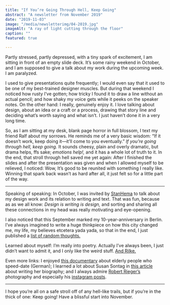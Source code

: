```yaml
---
title: "If You’re Going Through Hell, Keep Going"
abstract: "A newsletter from November 2019"
date: "2019-11-03"
image: "/media/newsletterimg/04-2019.jpg"
imageAlt: "A ray of light cutting through the floor"
caption: ""
featured: true

---
```


Partly stressed, partly depressed, with a tiny spark of excitement, I am sitting in front of an empty slide deck. It’s some rainy weekend in October, and I am supposed to give a talk about my work during the upcoming week. I am paralyzed.

I used to give presentations quite frequently; I would even say that it used to be one of my best-trained designer muscles. But during that weekend I noticed how rusty I’ve gotten; how tricky I found it to draw a line without an actual pencil; and how shaky my voice gets while it peeks on the speaker notes. On the other hand: I really, genuinely enjoy it. I love talking about design, about an idea or a craft or a process, drawing that story line and deciding what’s worth saying and what isn’t. I just haven’t done it in a very long time.

So, as I am sitting at my desk, blank page horror in full blossom, I text my friend Ralf about my sorrows. He reminds me of a very basic wisdom: “If it doesn’t work, keep doing it—it’ll come to you eventually.” <em>If you’re going through hell, keep going.</em> It sounds cheesy, plain and overly dramatic, but drama helps, ffs sake; <em>emotions help!,</em> and it has a whole lot of truth to it. In the end, that stroll through hell saved me yet again: After I finished the slides and after the presentation was given and when I allowed myself to be relieved, I noticed: Wow, It’s good to be reunited with something I really like. Winning that spark back wasn’t as hard after all, it just felt so for a little part of the way.

---

Speaking of speaking: In October, I was invited by <a href="https://stanhema.com">StanHema</a> to talk about my design work and its relation to writing and text. That was fun, because as as we all know: <em>Design is writing is design,</em> and sorting and sharing all these connections in my head was really motivating and eye-opening.

I also noticed that this September marked my 10-year-anniversary in Berlin. I’ve always imagined to write a huge thinkpiece on how this city changed me, my life, my believes etcetera yada yada, so that in the end, I just published a <a href="https://christowski.de/blog/2019/10/zehn-jahre-berlin/">list of random thoughts.</a>

Learned about myself: I’m really into poetry. Actually I’ve always been, I just didn’t want to admit it, and I only like the weird stuff. <a href="https://christowski.de/blog/2019/10/rilke-das-stunden-buch/">And Rilke.</a>

Even more links: I enjoyed <a href="https://www.youtube.com/watch?v=Y78duqy-RyI">this documentary</a> about elderly people who speed-date (German); I learned a lot about Susan Sontag in <a href="http://www.newyorker.com/magazine/2019/09/23/susan-sontag-and-the-unholy-practice-of-biography">this article</a> about writing her biography; and I always admire <a href="http://www.robrie.com/">Robert Rieger’s</a> photography and especially his <a href="https://www.instagram.com/robertrieger/">instagram posts</a>.

---

I hope you’re all on a safe stroll off of any hell-like trails, but if you’re in the thick of one: Keep going! Have a blissful start into November.